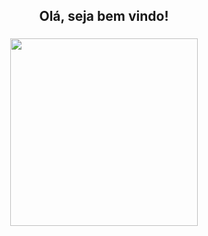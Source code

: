 <h2 align="center"> Olá, seja bem vindo! </h2>

###

<div align="center">
  <img height="300" src="https://media1.tenor.com/m/m5sBO1DlZMIAAAAC/the-summer-hikaru-died-hikaru-ga-shinda-natsu.gif"  />
</div>

###



